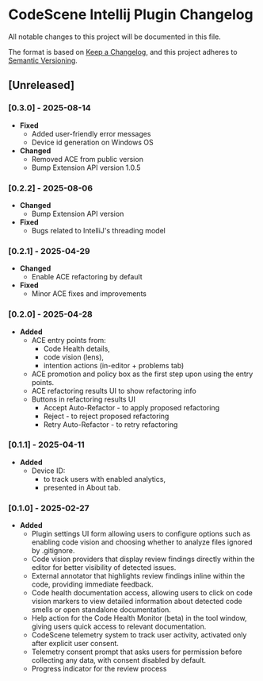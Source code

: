 # CodeScene Intellij Plugin Changelog

All notable changes to this project will be documented in this file.

The format is based on [Keep a Changelog](https://keepachangelog.com/en/1.1.0/),
and this project adheres to [Semantic Versioning](https://semver.org/spec/v2.0.0.html).

## [Unreleased]

### [0.3.0] - 2025-08-14
- **Fixed**
    - Added user-friendly error messages
    - Device id generation on Windows OS
- **Changed**
    - Removed ACE from public version
    - Bump Extension API version 1.0.5

### [0.2.2] - 2025-08-06
- **Changed**
    - Bump Extension API version
- **Fixed**
    - Bugs related to IntelliJ's threading model

### [0.2.1] - 2025-04-29
- **Changed**
    - Enable ACE refactoring by default
- **Fixed**
    - Minor ACE fixes and improvements

### [0.2.0] - 2025-04-28
- **Added**
    - ACE entry points from:
        - Code Health details,
        - code vision (lens),
        - intention actions (in-editor + problems tab)
    - ACE promotion and policy box as the first step upon using the entry points.
    - ACE refactoring results UI to show refactoring info
    - Buttons in refactoring results UI
        - Accept Auto-Refactor - to apply proposed refactoring
        - Reject - to reject proposed refactoring
        - Retry Auto-Refactor - to retry refactoring

### [0.1.1] - 2025-04-11
- **Added**
  - Device ID:
    - to track users with enabled analytics,
    - presented in About tab.

### [0.1.0] - 2025-02-27
- **Added**
  - Plugin settings UI form allowing users to configure options such as enabling code vision and choosing whether to analyze files ignored by .gitignore.
  - Code vision providers that display review findings directly within the editor for better visibility of detected issues.
  - External annotator that highlights review findings inline within the code, providing immediate feedback.
  - Code health documentation access, allowing users to click on code vision markers to view detailed information about detected code smells or open standalone documentation.
  - Help action for the Code Health Monitor (beta) in the tool window, giving users quick access to relevant documentation.
  - CodeScene telemetry system to track user activity, activated only after explicit user consent.
  - Telemetry consent prompt that asks users for permission before collecting any data, with consent disabled by default.
  - Progress indicator for the review process
